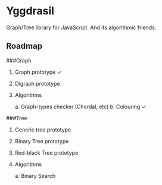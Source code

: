Yggdrasil
=========

Graph/Tree library for JavaScript. And its algorithmic friends.


Roadmap
-------

###Graph
1. Graph prototype ✓
2. Digraph prototype
3. Algorithms

  	a. Graph-types checker (Chordal, etc)
  	b. Colouring ✓

###Tree
1. Generic tree prototype
2. Binary Tree prototype
3. Red-black Tree prototype
4. Algorithms

  	a. Binary Search
